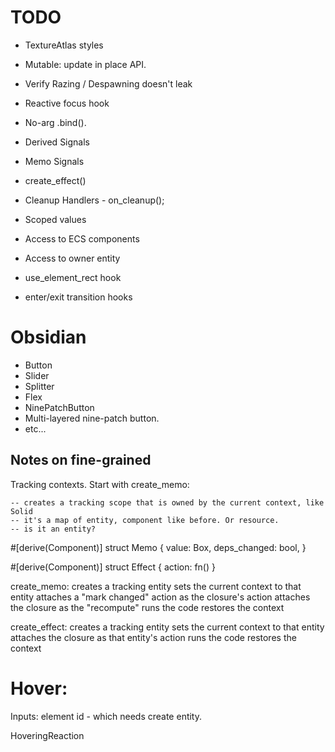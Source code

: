 # TODO

* TextureAtlas styles
* Mutable: update in place API.

* Verify Razing / Despawning doesn't leak
* Reactive focus hook
* No-arg .bind().
* Derived Signals
* Memo Signals
* create_effect()
* Cleanup Handlers - on_cleanup();
* Scoped values
* Access to ECS components
* Access to owner entity
* use_element_rect hook
* enter/exit transition hooks

# Obsidian

* Button
* Slider
* Splitter
* Flex
* NinePatchButton
* Multi-layered nine-patch button.
* etc...

## Notes on fine-grained

Tracking contexts. Start with create_memo:

    -- creates a tracking scope that is owned by the current context, like Solid
    -- it's a map of entity, component like before. Or resource.
    -- is it an entity?

#[derive(Component)]
struct Memo {
    value: Box<dyn Any>,
    deps_changed: bool,
}

#[derive(Component)]
struct Effect {
    action: fn()
}

create_memo:
    creates a tracking entity
    sets the current context to that entity
    attaches a "mark changed" action as the closure's action
    attaches the closure as the "recompute"
    runs the code
    restores the context

create_effect:
    creates a tracking entity
    sets the current context to that entity
    attaches the closure as that entity's action
    runs the code
    restores the context

# Hover:

  Inputs: element id - which needs create entity.

HoveringReaction
